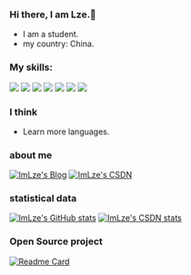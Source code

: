 ### Hi there, I am Lze.👋
- I am a student.<br>
- my country: China.<br>

### My skills:
![](https://img.shields.io/badge/C-000000?logo=C&logoColor=FFCA28) ![](https://img.shields.io/badge/JavaScript-000000?logo=JavaScript&logoColor=FFCA28) ![](https://img.shields.io/badge/Java-000000?logo=Java&logoColor=yellow) ![](https://img.shields.io/badge/Vue.js-green) ![](https://img.shields.io/badge/Python-blue) ![](https://img.shields.io/badge/PHP-blue) ![](https://img.shields.io/badge/html-yellow)

### I think

- Learn more languages.

### about me

[![ImLze's Blog](https://img.shields.io/badge/Blog-Lze.ink-blue)](https://lze.ink)
[![ImLze's CSDN](https://img.shields.io/badge/CSDN-ImLze-blue)](https://blog.csdn.net/ImLze)
<!-- [![ImLze's Home](https://img.shields.io/badge/Home-we-blue)](#) -->
<!-- [![ImLze's WeChat](https://img.shields.io/badge/WeChat-ImLze-blue)](https://mp.weixin.qq.com) -->

### statistical data

[![ImLze's GitHub stats](https://github-readme-stats.vercel.app/api?username=ImLze&count_private=true&show_icons=true&theme=highcontrast)](https://github.com/ImLze) [![ImLze's CSDN stats](https://stats.justsong.cn/api/csdn?id=ImLze)](https://blog.csdn.net/ImLze)

### Open Source project

[![Readme Card](https://github-readme-stats.vercel.app/api/pin/?username=ImLze&repo=ImLze.github.io)](https://github.com/ImLze)
<!-- [![Readme Card](https://github-readme-stats.vercel.app/api/pin/?username=ImLze&repo= repo name )](https://github.com/ImLze) -->
